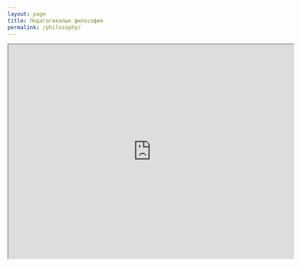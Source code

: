 ```yaml
---
layout: page
title: Педагогикалык философия
permalink: /philosophy/
---
```

<div class="drive-wrap">
    <iframe loading="lazy" src="https://drive.google.com/file/d/1ShFqIFf9DCngCLtnRgaYETP6klFF3V0Y/preview" width="640" height="480" allow="autoplay"></iframe>
</div>